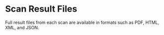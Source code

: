 # Scan Result Files

Full result files from each scan are available in formats such as PDF, HTML, XML, and JSON.

